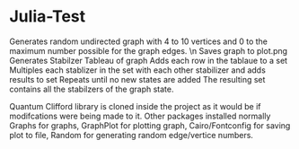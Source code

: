 # Julia-Test
Generates random undirected graph with 4 to 10 vertices and 0 to the maximum number possible for the graph edges. \n
Saves graph to plot.png
Generates Stabilzer Tableau of graph
Adds each row in the tablaue to a set
Multiples each stablizer in the set with each other stabilizer and adds results to set
Repeats until no new states are added
The resulting set contains all the stabilzers of the graph state. 


Quantum Clifford library is cloned inside the project as it would be if modifcations were being made to it. 
Other packages installed normally
Graphs for graphs, GraphPlot for plotting graph, Cairo/Fontconfig for saving plot to file, Random for generating random edge/vertice numbers. 
